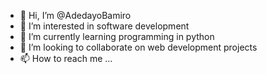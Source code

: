 - 👋 Hi, I’m @AdedayoBamiro
- 👀 I’m interested in software development
- 🌱 I’m currently learning programming in python
- 💞️ I’m looking to collaborate on web development projects
- 📫 How to reach me ...

<!---
AdedayoBamiro/AdedayoBamiro is a ✨ special ✨ repository because its `README.md` (this file) appears on your GitHub profile.
You can click the Preview link to take a look at your changes.
--->
